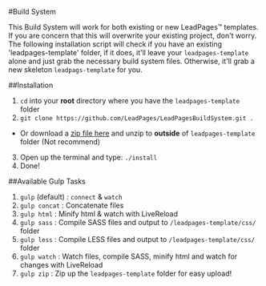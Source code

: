 #Build System

This Build System will work for both existing or new LeadPages&trade; templates. If you are concern that this will overwrite your existing project, don't worry. The following installation script will check if you have an existing 'leadpages-template' folder, if it does, it'll leave your `leadpages-template` alone and just grab the necessary build system files. Otherwise, it'll grab a new skeleton `leadpags-template` for you.

##Installation

1. `cd` into your **root** directory where you have the `leadpages-template` folder
2. `git clone https://github.com/LeadPages/LeadPagesBuildSystem.git .`
 * Or download a [zip file here](https://github.com/LeadPages/LeadPagesBuildSystem/archive/master.zip) and unzip to **outside** of `leadpages-template` folder (Not recommend)
3. Open up the terminal and type: `./install`
4. Done!

##Available Gulp Tasks

1. `gulp` (default) : `connect` & `watch`
2. `gulp concat` : Concatenate files
3. `gulp html` : Minify html & watch with LiveReload
4. `gulp sass` : Compile SASS files and output to `/leadpages-template/css/` folder
4. `gulp less` : Compile LESS files and output to `/leadpages-template/css/` folder
5. `gulp watch` : Watch files, compile SASS, minify html and watch for changes with LiveReload
6. `gulp zip` : Zip up the `leadpages-template` folder for easy upload!
